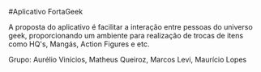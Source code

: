 #Aplicativo FortaGeek

A proposta do aplicativo é facilitar a interação entre pessoas do universo geek, proporcionando um ambiente para realização de trocas de itens como HQ's, Mangás, Action Figures e etc. 

Grupo: Aurélio Vinícios, Matheus Queiroz, Marcos Levi, Maurício Lopes